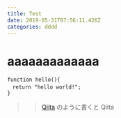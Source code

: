 ```yaml
---
title: Test
date: 2019-05-31T07:56:11.426Z
categories: dddd
---
```

# aaaaaaaaaaaaa

```php:hello.php
function hello(){
　return "hello world!";
}
```

>>[Qiita](http://qiita.com/)
>のように書くと
>Qiita
